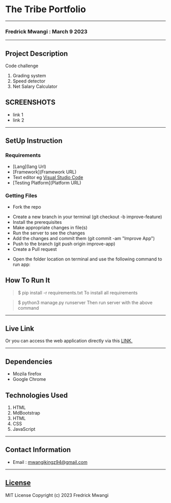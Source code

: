 # The Tribe Portfolio
*****
### Fredrick Mwangi : March 9 2023
****
## Project Description
Code challenge
1. Grading system
2. Speed detector
3. Net Salary Calculator

## SCREENSHOTS
- link 1
- link 2


********
## SetUp Instruction
### Requirements
* [Lang](lang Url)
* [Framework](Framework URL)
* Text editor eg [Visual Studio Code](https://code.visualstudio.com/download)
* [Testing Platform](Platform URL)


### Getting Files
* Fork the repo
- Create a new branch in your terminal (git checkout -b improve-feature)
- Install the prerequisites
- Make appropriate changes in file(s)
- Run the server to see the changes
- Add the changes and commit them (git commit -am "Improve App")
- Push to the branch (git push origin improve-app)
- Create a Pull request
* Open the folder location on terminal and use the following command to run app:

## How To Run It
>  $ pip install -r requirements.txt
To install all requirements

> $ python3 manage.py runserver
Then run server with the above command
*****
## Live Link
Or you can access the web application directly via this [LINK.](link.com/)
*****
## Dependencies
- Mozila firefox
- Google Chrome
## Technologies Used
1. HTML
2. MdBootstrap
3. HTML
4. CSS
5. JavaScript
*****
## Contact Information
* Email : mwangikingz94@gmail.com
*****
## [License](LICENSE)
MIT License
Copyright (c) 2023 Fredrick Mwangi